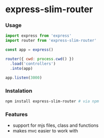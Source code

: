 express-slim-router
===================

### Usage

````js
import express from 'express'
import router from 'express-slim-router'

const app = express()

router({ cwd: process.cwd() })
  .load('controllers')
  .into(app)

app.listen(3000)
````

### Instalation

````sh
npm install express-slim-router # via npm
````

### Features

  - support for mjs files, class and functions
  - makes mvc easier to work with

